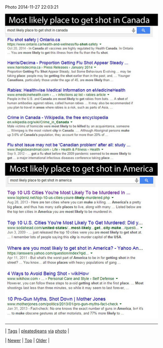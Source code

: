 <!--
title: Photo 2014-11-27 22
date: 2020-06-28T15:27:00.049Z
tags: pleatedjeans, via, photo
-->


Photo 2014-11-27 22:03:21

![](103754159434-0.png)
![](103754159434-1.png)

<!--BOTTOM-POST-NAVIGATION-->
---

| [Tags](tags.md) | [pleatedjeans](tag-pleatedjeans.md) [via](tag-via.md) [photo](tag-photo.md) |

| [Newer](103741742259.md) | [Top](index.md) | [Older](103831788682.md) |